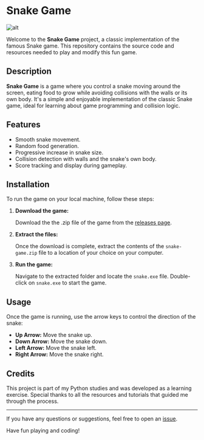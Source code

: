 # Snake Game

![alt](https://i.giphy.com/media/v1.Y2lkPTc5MGI3NjExN25jcTcybWFxbjQ2ZnFzNTdiaDhxOXI3MGE0ZDRrM3B1ZjZ6NHY0OCZlcD12MV9pbnRlcm5hbF9naWZfYnlfaWQmY3Q9Zw/ZsYkk7LmoKRsSInwQU/giphy.gif)

Welcome to the **Snake Game** project, a classic implementation of the famous Snake game. This repository contains the source code and resources needed to play and modify this fun game.

## Description

**Snake Game** is a game where you control a snake moving around the screen, eating food to grow while avoiding collisions with the walls or its own body. It's a simple and enjoyable implementation of the classic Snake game, ideal for learning about game programming and collision logic.

## Features

- Smooth snake movement.
- Random food generation.
- Progressive increase in snake size.
- Collision detection with walls and the snake's own body.
- Score tracking and display during gameplay.

## Installation

To run the game on your local machine, follow these steps:

1. **Download the game:**

   Download the the .zip file of the game from the [releases page](https://github.com/AguirreSantiagoMi/my-snake-game.git).

2. **Extract the files:**

   Once the download is complete, extract the contents of the `snake-game.zip` file to a location of your choice on your computer.

3. **Run the game:**

   Navigate to the extracted folder and locate the `snake.exe` file. Double-click on `snake.exe` to start the game.

## Usage

Once the game is running, use the arrow keys to control the direction of the snake:

- **Up Arrow:** Move the snake up.
- **Down Arrow:** Move the snake down.
- **Left Arrow:** Move the snake left.
- **Right Arrow:** Move the snake right.

## Credits

This project is part of my Python studies and was developed as a learning exercise. Special thanks to all the resources and tutorials that guided me through the process.

---

If you have any questions or suggestions, feel free to open an [issue](https://github.com/your-username/snake-game/issues).

Have fun playing and coding!